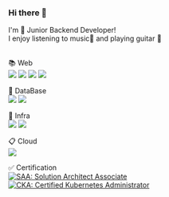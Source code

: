 ### Hi there 👋 <br>

I'm 🌱 Junior Backend Developer! <br>
I enjoy listening to music🎵 and playing guitar 🎸<br><br>


📚 Web <br>
<img src="https://img.shields.io/badge/java-000000?style=flat&logo=OpenJDK&logoColor=white">
<img src="https://img.shields.io/badge/javascript-F7DF1E?style=flat&logo=javascript&logoColor=white">
<img src="https://img.shields.io/badge/spring boot-6DB33F?style=flat&logo=springboot&logoColor=white">
<img src="https://img.shields.io/badge/react-61DAFB?style=flat&logo=react&logoColor=white">


📁 DataBase <br>
<img src="https://img.shields.io/badge/mysql-4479A1?style=flat&logo=mysql&logoColor=white">
<img src="https://img.shields.io/badge/postgresql-4169E1?style=flat&logo=postgresql&logoColor=white">


📌 Infra <br>
<img src="https://img.shields.io/badge/kubernetes-326CE5?style=flat&logo=kubernetes&logoColor=white">
<img src="https://img.shields.io/badge/docker-2496ED?style=flat&logo=docker&logoColor=white">


📋 Cloud <br>
<img src="https://img.shields.io/badge/Amazon Web Service-232F3E?style=flat&logo=amazonwebservices&logoColor=white">


✅ Certification <br>
[![SAA: Solution Architect Associate](https://images.credly.com/size/110x110/images/0e284c3f-5164-4b21-8660-0d84737941bc/image.png)](https://www.credly.com/badges/f678b405-7276-4a14-af74-3ac85428cc74/public_url "SAA: Solution Architect Associate")
[![CKA: Certified Kubernetes Administrator](https://images.credly.com/size/120x120/images/8b8ed108-e77d-4396-ac59-2504583b9d54/cka_from_cncfsite__281_29.png)](https://www.credly.com/org/the-linux-foundation/badge/cka-certified-kubernetes-administrator "CKA: Certified Kubernetes Administrator")
